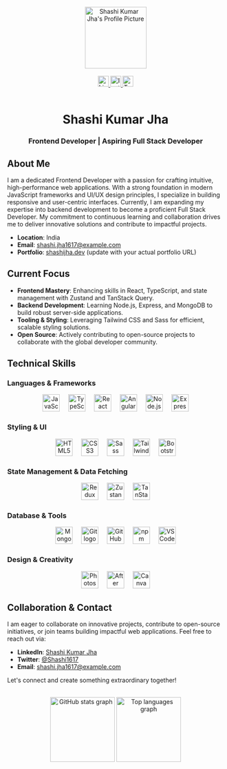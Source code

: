 <br clear="both">

<div align="center">
  <img height="143" src="https://avatars.githubusercontent.com/u/130572406?v=4" alt="Shashi Kumar Jha's Profile Picture" />
</div>

<br clear="both">

<div align="center">
  <a href="https://in.linkedin.com/in/shashi-jha1617" target="_blank">
    <img src="https://img.shields.io/static/v1?message=LinkedIn&logo=linkedin&label=&color=0077B5&logoColor=white&labelColor=&style=for-the-badge" height="25" alt="LinkedIn logo" />
  </a>
  <a href="https://www.instagram.com/shashi1617/" target="_blank">
    <img src="https://img.shields.io/static/v1?message=Instagram&logo=instagram&label=&color=E4405F&logoColor=white&labelColor=&style=for-the-badge" height="25" alt="Instagram logo" />
  </a>
  <a href="https://x.com/Shashi1617" target="_blank">
    <img src="https://img.shields.io/static/v1?message=Twitter&logo=twitter&label=&color=1DA1F2&logoColor=white&labelColor=&style=for-the-badge" height="25" alt="Twitter logo" />
  </a>
</div>

<br clear="both">

<h1 align="center">Shashi Kumar Jha</h1>

<h3 align="center">Frontend Developer | Aspiring Full Stack Developer</h3>

## About Me

I am a dedicated Frontend Developer with a passion for crafting intuitive, high-performance web applications. With a strong foundation in modern JavaScript frameworks and UI/UX design principles, I specialize in building responsive and user-centric interfaces. Currently, I am expanding my expertise into backend development to become a proficient Full Stack Developer. My commitment to continuous learning and collaboration drives me to deliver innovative solutions and contribute to impactful projects.

- **Location**: India
- **Email**: shashi.jha1617@example.com
- **Portfolio**: [shashijha.dev](#) (update with your actual portfolio URL)

## Current Focus

- **Frontend Mastery**: Enhancing skills in React, TypeScript, and state management with Zustand and TanStack Query.
- **Backend Development**: Learning Node.js, Express, and MongoDB to build robust server-side applications.
- **Tooling & Styling**: Leveraging Tailwind CSS and Sass for efficient, scalable styling solutions.
- **Open Source**: Actively contributing to open-source projects to collaborate with the global developer community.

## Technical Skills

### Languages & Frameworks
<div align="center">
  <img src="https://cdn.jsdelivr.net/gh/devicons/devicon/icons/javascript/javascript-original.svg" height="40" alt="JavaScript logo" />
  <img width="12" />
  <img src="https://cdn.jsdelivr.net/gh/devicons/devicon/icons/typescript/typescript-original.svg" height="40" alt="TypeScript logo" />
  <img width="12" />
  <img src="https://cdn.jsdelivr.net/gh/devicons/devicon/icons/react/react-original.svg" height="40" alt="React logo" />
  <img width="12" />
  <img src="https://cdn.jsdelivr.net/gh/devicons/devicon/icons/angularjs/angularjs-original.svg" height="40" alt="AngularJS logo" />
  <img width="12" />
  <img src="https://cdn.jsdelivr.net/gh/devicons/devicon/icons/nodejs/nodejs-original.svg" height="40" alt="Node.js logo" />
  <img width="12" />
  <img src="https://cdn.jsdelivr.net/gh/devicons/devicon/icons/express/express-original.svg" height="40" alt="Express logo" />
</div>

### Styling & UI
<div align="center">
  <img src="https://cdn.jsdelivr.net/gh/devicons/devicon/icons/html5/html5-original.svg" height="40" alt="HTML5 logo" />
  <img width="12" />
  <img src="https://cdn.jsdelivr.net/gh/devicons/devicon/icons/css3/css3-original.svg" height="40" alt="CSS3 logo" />
  <img width="12" />
  <img src="https://cdn.jsdelivr.net/gh/devicons/devicon/icons/sass/sass-original.svg" height="40" alt="Sass logo" />
  <img width="12" />
  <img src="https://cdn.jsdelivr.net/gh/devicons/devicon@latest/icons/tailwindcss/tailwindcss-original.svg" height="40" alt="Tailwind CSS logo" />
  <img width="12" />
  <img src="https://cdn.jsdelivr.net/gh/devicons/devicon/icons/bootstrap/bootstrap-original.svg" height="40" alt="Bootstrap logo" />
</div>

### State Management & Data Fetching
<div align="center">
  <img src="https://cdn.jsdelivr.net/gh/devicons/devicon/icons/redux/redux-original.svg" height="40" alt="Redux logo" />
  <img width="12" />
  <img src="https://cdn.jsdelivr.net/npm/simple-icons@v10/icons/zustand.svg" height="40" alt="Zustand logo" />
  <img width="12" />
  <img src="https://tanstack.com/_build/assets/query-colored-CxY8ZDoC.svg" height="40" alt="TanStack Query logo" />
</div>

### Database & Tools
<div align="center">
  <img src="https://cdn.jsdelivr.net/gh/devicons/devicon/icons/mongodb/mongodb-original.svg" height="40" alt="MongoDB logo" />
  <img width="12" />
  <img src="https://cdn.jsdelivr.net/gh/devicons/devicon/icons/git/git-original.svg" height="40" alt="Git logo" />
  <img width="12" />
  <img src="https://cdn.jsdelivr.net/gh/devicons/devicon/icons/github/github-original.svg" height="40" alt="GitHub logo" />
  <img width="12" />
  <img src="https://cdn.jsdelivr.net/gh/devicons/devicon/icons/npm/npm-original-wordmark.svg" height="40" alt="npm logo" />
  <img width="12" />
  <img src="https://cdn.jsdelivr.net/gh/devicons/devicon/icons/vscode/vscode-original.svg" height="40" alt="VS Code logo" />
</div>

### Design & Creativity
<div align="center">
  <img src="https://cdn.jsdelivr.net/gh/devicons/devicon/icons/photoshop/photoshop-plain.svg" height="40" alt="Photoshop logo" />
  <img width="12" />
  <img src="https://cdn.jsdelivr.net/gh/devicons/devicon/icons/aftereffects/aftereffects-original.svg" height="40" alt="After Effects logo" />
  <img width="12" />
  <img src="https://cdn.jsdelivr.net/gh/devicons/devicon/icons/canva/canva-original.svg" height="40" alt="Canva logo" />
</div>

## Collaboration & Contact

I am eager to collaborate on innovative projects, contribute to open-source initiatives, or join teams building impactful web applications. Feel free to reach out via:

- **LinkedIn**: [Shashi Kumar Jha](https://in.linkedin.com/in/shashi-jha1617)
- **Twitter**: [@Shashi1617](https://x.com/Shashi1617)
- **Email**: shashi.jha1617@example.com

Let's connect and create something extraordinary together!

<br clear="both">

<div align="center">
  <img src="https://github-readme-stats.vercel.app/api?username=shashi1617&hide_title=false&hide_rank=false&show_icons=true&include_all_commits=true&count_private=true&disable_animations=false&theme=dracula&locale=en&hide_border=false&order=1" height="150" alt="GitHub stats graph" />
  <img src="https://github-readme-stats.vercel.app/api/top-langs?username=shashi1617&locale=en&hide_title=false&layout=compact&card_width=320&langs_count=5&theme=dracula&hide_border=false&order=2" height="150" alt="Top languages graph" />
</div>

